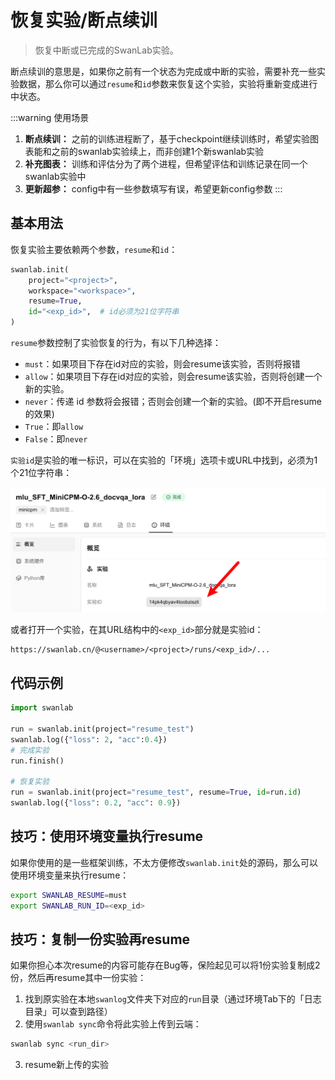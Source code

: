 # 恢复实验/断点续训

> 恢复中断或已完成的SwanLab实验。

断点续训的意思是，如果你之前有一个状态为完成或中断的实验，需要补充一些实验数据，那么你可以通过`resume`和`id`参数来恢复这个实验，实验将重新变成进行中状态。

:::warning 使用场景
1. **断点续训：** 之前的训练进程断了，基于checkpoint继续训练时，希望实验图表能和之前的swanlab实验续上，而非创建1个新swanlab实验
2. **补充图表：** 训练和评估分为了两个进程，但希望评估和训练记录在同一个swanlab实验中
3. **更新超参：** config中有一些参数填写有误，希望更新config参数
:::

## 基本用法

恢复实验主要依赖两个参数，`resume`和`id`：

```python
swanlab.init(
    project="<project>",
    workspace="<workspace>",
    resume=True,
    id="<exp_id>",  # id必须为21位字符串
)
```

`resume`参数控制了实验恢复的行为，有以下几种选择：

- `must`：如果项目下存在id对应的实验，则会resume该实验，否则将报错
- `allow`：如果项目下存在id对应的实验，则会resume该实验，否则将创建一个新的实验。
- `never`：传递 id 参数将会报错；否则会创建一个新的实验。(即不开启resume的效果)
- `True`：即`allow`
- `False`：即`never`

`实验id`是实验的唯一标识，可以在实验的「环境」选项卡或URL中找到，必须为1个21位字符串：

![](./resume-experiment/exp_id.png)

或者打开一个实验，在其URL结构中的`<exp_id>`部分就是实验id：

```
https://swanlab.cn/@<username>/<project>/runs/<exp_id>/...
```

## 代码示例

```python
import swanlab

run = swanlab.init(project="resume_test")
swanlab.log({"loss": 2, "acc":0.4})
# 完成实验
run.finish()

# 恢复实验
run = swanlab.init(project="resume_test", resume=True, id=run.id)
swanlab.log({"loss": 0.2, "acc": 0.9})
```

## 技巧：使用环境变量执行resume

如果你使用的是一些框架训练，不太方便修改`swanlab.init`处的源码，那么可以使用环境变量来执行resume：

```bash
export SWANLAB_RESUME=must
export SWANLAB_RUN_ID=<exp_id>
```

## 技巧：复制一份实验再resume

如果你担心本次resume的内容可能存在Bug等，保险起见可以将1份实验复制成2份，然后再resume其中一份实验：

1. 找到原实验在本地`swanlog`文件夹下对应的`run`目录（通过环境Tab下的「日志目录」可以查到路径）
2. 使用`swanlab sync`命令将此实验上传到云端：
```bash
swanlab sync <run_dir>
```
3. resume新上传的实验
